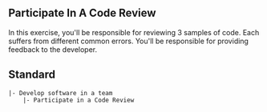 ## Participate In A Code Review

In this exercise, you'll be responsible for reviewing 3 samples of code. Each suffers from different common errors. You'll be responsible for providing feedback to the developer.

## Standard

```
|- Develop software in a team
    |- Participate in a Code Review
```
